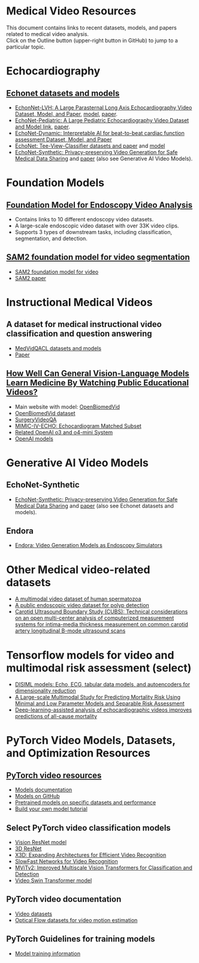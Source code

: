 # Medical Video Resources
This document contains links to recent datasets, models, and papers related to medical video analysis.<br />
Click on the Outline button (upper-right button in GitHub) to jump to a particular topic.

# Echocardiography
## [Echonet datasets and models](https://github.com/echonet)
* [EchonNet-LVH: A Large Parasternal Long Axis Echocardiography Video Dataset, Model, and  Paper](https://echonet.github.io/lvh/), [model](https://github.com/echonet/lvh), [paper](https://jamanetwork.com/journals/jamacardiology/fullarticle/2789370).
* [EchoNet-Pediatric: A Large Pediatric Echocardiography Video Dataset and Model link](https://echonet.github.io/pediatric/index.html), [paper](https://www.clinicalkey.com/#!/content/playContent/1-s2.0-S0894731723000688?returnurl=https:%2F%2Flinkinghub.elsevier.com%2Fretrieve%2Fpii%2FS0894731723000688%3Fshowall%3Dtrue&referrer=https:%2F%2Fpubmed.ncbi.nlm.nih.gov%2F).
* [EchoNet-Dynamic: Interpretable AI for beat-to-beat cardiac function assessment Dataset, Model, and Paper](https://github.com/echonet/dynamic)
* [EchoNet: Tee-View-Classifier datasets and paper](https://aimi.stanford.edu/datasets/echonet-tee-view-classifier) and [model](https://github.com/echonet/tee-view-classifier)
* [EchoNet-Synthetic: Privacy-preserving Video Generation for Safe Medical Data Sharing](https://github.com/HReynaud/EchoNet-Synthetic) and [paper](https://arxiv.org/abs/2406.00808) (also see Generative AI Video Models).

# Foundation Models
## [Foundation Model for Endoscopy Video Analysis](https://github.com/openmedlab/Endo-FM)
* Contains links to 10 different endoscopy video datasets.
* A large-scale endoscopic video dataset with over 33K video clips.
* Supports 3 types of downstream tasks, including classification, segmentation, and detection.

## [SAM2 foundation model for video segmentation](https://ai.meta.com/sam2/)
* [SAM2 foundation model for video](https://github.com/facebookresearch/sam2)
* [SAM2 paper](https://ai.meta.com/research/publications/sam-2-segment-anything-in-images-and-videos/)

# Instructional Medical Videos
## A dataset for medical instructional video classification and question answering
* [MedVidQACL datasets and models](https://github.com/deepaknlp/MedVidQACL)
* [Paper](https://www.nature.com/articles/s41597-023-02036-y)
  
## [How Well Can General Vision-Language Models Learn Medicine By Watching Public Educational Videos?](https://arxiv.org/abs/2504.14391)
* Main website with model: [OpenBiomedVid](https://github.com/zou-group/OpenBiomedVid)
* [OpenBiomedVid dataset](https://huggingface.co/datasets/connectthapa84/OpenBiomedVid)
* [SurgeryVideoQA](https://huggingface.co/datasets/connectthapa84/SurgeryVideoQA)
* [MIMIC-IV-ECHO: Echocardiogram Matched Subset](https://physionet.org/content/mimic-iv-echo/0.1/)
* [Related OpenAI o3 and o4-mini System](https://openai.com/index/o3-o4-mini-system-card/)
* [OpenAI models](https://github.com/openai/gpt-oss)

# Generative AI Video Models
## EchoNet-Synthetic
* [EchoNet-Synthetic: Privacy-preserving Video Generation for Safe Medical Data Sharing](https://github.com/HReynaud/EchoNet-Synthetic) and [paper](https://arxiv.org/abs/2406.00808)  (also see Echonet datasets and models).
## Endora
* [Endora: Video Generation Models as Endoscopy Simulators](https://github.com/CUHK-AIM-Group/Endora)

# Other Medical video-related datasets
* [A multimodal video dataset of human spermatozoa](https://www.kaggle.com/datasets/stevenhicks/visem-video-dataset)
* [A public endoscopic video dataset for polyp detection](https://github.com/dashishi/LDPolypVideo-Benchmark)
* [Carotid Ultrasound Boundary Study (CUBS): Technical considerations on an open multi-center analysis of computerized measurement systems for intima-media thickness measurement on common carotid artery longitudinal B-mode ultrasound scans](https://data.mendeley.com/datasets/m7ndn58sv6/1)
  
# Tensorflow models for video and multimodal risk assessment (select)
* [DISIML models: Echo, ECG, tabular data models, and autoencoders for dimensionality reduction](https://alvarouc.gitlab.io/disiml/)
* [A Large-scale Multimodal Study for Predicting Mortality Risk Using Minimal and Low Parameter Models and Separable Risk Assessment](https://ieeexplore.ieee.org/abstract/document/10839321)
* [Deep-learning-assisted analysis of echocardiographic videos improves predictions of all-cause mortality](https://www.nature.com/articles/s41551-020-00667-9)

# PyTorch Video Models, Datasets, and Optimization Resources
## [PyTorch video resources](https://pytorchvideo.org/)
* [Models documentation](https://pytorchvideo.readthedocs.io/en/latest/models.html)
* [Models on GitHub](https://github.com/facebookresearch/pytorchvideo/tree/main/pytorchvideo/models/hub)
* [Pretrained models on specific datasets and performance](https://github.com/facebookresearch/pytorchvideo/blob/main/docs/source/model_zoo.md)
* [Build your own model tutorial](https://pytorchvideo.org/docs/tutorial_accelerator_build_your_model#introduction)

## Select PyTorch video classification models
* [Vision ResNet model](https://docs.pytorch.org/vision/stable/models/video_resnet.html)
* [3D ResNet](https://pytorch.org/hub/facebookresearch_pytorchvideo_resnet/)
* [X3D: Expanding Architectures for Efficient Video Recognition](https://pytorch.org/hub/facebookresearch_pytorchvideo_x3d/)
* [SlowFast Networks for Video Recognition](https://pytorch.org/hub/facebookresearch_pytorchvideo_slowfast/)
* [MViTv2: Improved Multiscale Vision Transformers for Classification and Detection](https://docs.pytorch.org/vision/main/models/video_mvit.html)
* [Video Swin Transformer model](https://docs.pytorch.org/vision/stable/models/video_swin_transformer.html)

## PyTorch video documentation
* [Video datasets](https://docs.pytorch.org/vision/main/datasets.html#video-classification)
* [Optical Flow datasets for video motion estimation](https://docs.pytorch.org/vision/main/datasets.html#optical-flow)

## PyTorch Guidelines for training models
* [Model training information](https://github.com/pattichis/AIMV/blob/main/opt.md)


